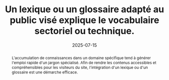 ---
title: Un lexique ou un glossaire adapté au public visé explique le vocabulaire sectoriel ou technique. 
abstract: L'accumulation de connaissances dans un domaine spécifique tend à générer l'emploi rapide d'un jargon spécialisé. Afin de rendre les contenus accessibles et compréhensibles pour les visiteurs du site, l'intégration d'un lexique ou d'un glossaire est une démarche efficace.
categories: 
    - "structure et code"
agrege: O4007-E007
opquast: '4 007'
indiceebook: '7'
description: "Règle n°07"
before: "06"
weight: "007"
after: "08"
actif: '1'
layout: rules
date: 2025-07-15
tags: 
    - "Accessibilité"
    - "utilisabilité"
objectif: 
    - "Permettre aux utilisateurs de comprendre les contenus sectoriels ou à caractère technique. "
    - "Faciliter l'utilisation d'un service. "
    - "Améliorer le référencement sur des mots-clés ou expressions techniques."
    - "Améliorer l’accessibilité des contenus aux personnes handicapées. "
    - "Améliorer la prise en compte des contenus par les moteurs de recherche et outils d’indexation."
Meo: 
    - "Une section, une page ou une série de pages de glossaire explicitant le vocabulaire technique ou sectoriel utilisé dans le contenu du site. Ce glossaire devra être disponible directement depuis chaque page du site."
    - "Ou bien un mécanisme permettant à l'utilisateur d'accéder à la définition des termes du vocabulaire technique ou sectoriel, depuis au moins leur première occurrence dans chaque page du site."
Controle: 
    - "Pour chaque page contenant du vocabulaire spécifique, contrôler qu'il est possible d'accéder&nbsp;: À une section jouant le rôle de glossaire dans chaque page concernée. À une page ou une série de pages de glossaire disponible via les menus de navigation. Ou directement à la définition des termes depuis au moins leur première occurrence dans chaque page du site via un lien ou un tooltip."
epubcheck: 
ace: 
humancheck: true
ReadiumGoToolkit: 
Source: 
    - "Opquast"
Referentiel: 
    - ""
steps: 
    - "Projet éditorial"
---